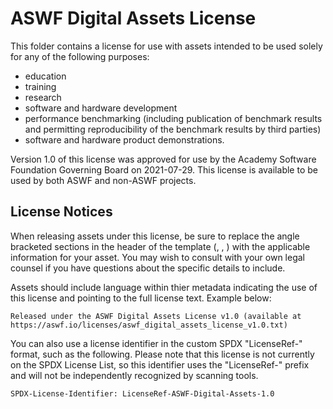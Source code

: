 # ASWF Digital Assets License 

This folder contains a license for use with assets intended to be used solely for any of the following purposes:

- education
- training
- research
- software and hardware development
- performance benchmarking (including publication of benchmark results and permitting reproducibility of the benchmark results by third parties)
- software and hardware product demonstrations.

Version 1.0 of this license was approved for use by the Academy Software Foundation Governing Board on 2021-07-29. This license is available to be used by both ASWF and non-ASWF projects.

## License Notices

When releasing assets under this license, be sure to replace the angle bracketed sections in the header of the template (<Asset Name>, <Year>, <Asset Owner>) with the applicable information for your asset. You may wish to consult with your own legal counsel if you have questions about the specific details to include.

Assets should include language within thier metadata indicating the use of this license and pointing to the full license text. Example below:

```
Released under the ASWF Digital Assets License v1.0 (available at https://aswf.io/licenses/aswf_digital_assets_license_v1.0.txt)
```

You can also use a license identifier in the custom SPDX "LicenseRef-" format, such as the following. Please note that this license is not currently on the SPDX License List, so this identifier uses the "LicenseRef-" prefix and will not be independently recognized by scanning tools.
  
```
SPDX-License-Identifier: LicenseRef-ASWF-Digital-Assets-1.0
```

